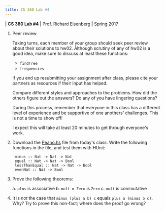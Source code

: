 ```yaml
---
title: CS 380 Lab #4
---
```


<div id="header">

| **CS 380 Lab #4**
| Prof. Richard Eisenberg
| Spring 2017

</div>

1. Peer review

    Taking turns, each member of your group should seek peer review about their
    solutions to hw02. Although scrutiny of any of hw02 is a good idea, make
    sure to discuss at least these functions:
    
      - `findTree`
      - `frequencies`

    If you end up resubmitting your assignment after class, please cite your
    partners as resources if their input has helped.

    Compare different styles and approaches to the problems. How did the others
    figure out the answers? Do any of you have lingering questions?

    During this process, remember that everyone in this class has a different
    level of experience and be supportive of one anothers' challenges. This is
    not a time to show off!

    I expect this will take at least 20 minutes to get through everyone's work.

2. Download the [Peano.hs](../07/Peano.hs) file from today's class. Write the following
functions in the file, and test them with HUnit:

        minus :: Nat -> Nat -> Nat
        equal :: Nat -> Nat -> Bool
        lessThanEqual :: Nat -> Nat -> Bool
        evenNat :: Nat -> Bool

3. Prove the following theorems:

    a. `plus` is associative
    b. `mult n Zero` is `Zero`
    c. `mult` is commutative

4. It is *not* the case that `minus (plus a b) c` equals `plus a (minus b c)`. Why? Try
to prove this non-fact; where does the proof go wrong?
